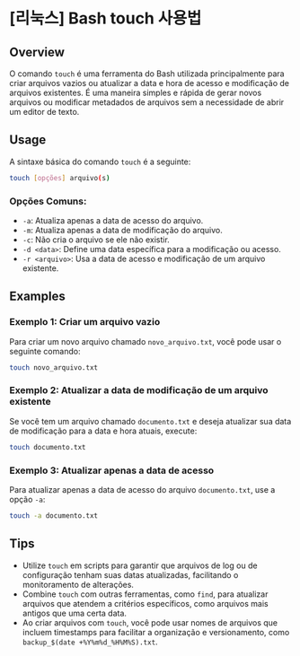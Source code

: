 # [리눅스] Bash touch 사용법

## Overview
O comando `touch` é uma ferramenta do Bash utilizada principalmente para criar arquivos vazios ou atualizar a data e hora de acesso e modificação de arquivos existentes. É uma maneira simples e rápida de gerar novos arquivos ou modificar metadados de arquivos sem a necessidade de abrir um editor de texto.

## Usage
A sintaxe básica do comando `touch` é a seguinte:

```bash
touch [opções] arquivo(s)
```

### Opções Comuns:
- `-a`: Atualiza apenas a data de acesso do arquivo.
- `-m`: Atualiza apenas a data de modificação do arquivo.
- `-c`: Não cria o arquivo se ele não existir.
- `-d <data>`: Define uma data específica para a modificação ou acesso.
- `-r <arquivo>`: Usa a data de acesso e modificação de um arquivo existente.

## Examples
### Exemplo 1: Criar um arquivo vazio
Para criar um novo arquivo chamado `novo_arquivo.txt`, você pode usar o seguinte comando:

```bash
touch novo_arquivo.txt
```

### Exemplo 2: Atualizar a data de modificação de um arquivo existente
Se você tem um arquivo chamado `documento.txt` e deseja atualizar sua data de modificação para a data e hora atuais, execute:

```bash
touch documento.txt
```

### Exemplo 3: Atualizar apenas a data de acesso
Para atualizar apenas a data de acesso do arquivo `documento.txt`, use a opção `-a`:

```bash
touch -a documento.txt
```

## Tips
- Utilize `touch` em scripts para garantir que arquivos de log ou de configuração tenham suas datas atualizadas, facilitando o monitoramento de alterações.
- Combine `touch` com outras ferramentas, como `find`, para atualizar arquivos que atendem a critérios específicos, como arquivos mais antigos que uma certa data.
- Ao criar arquivos com `touch`, você pode usar nomes de arquivos que incluem timestamps para facilitar a organização e versionamento, como `backup_$(date +%Y%m%d_%H%M%S).txt`.